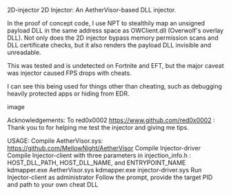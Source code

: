 2D-injector
2D Injector: An AetherVisor-based DLL injector.

In the proof of concept code, I use NPT to stealthily map an unsigned payload DLL in the same address space as OWClient.dll (Overwolf's overlay DLL). Not only does the 2D injector bypass memory permission scans and DLL certificate checks, but it also renders the payload DLL invisible and unreadable.

This was tested and is undetected on Fortnite and EFT, but the major caveat was injector caused FPS drops with cheats.

I can see this being used for things other than cheating, such as debugging heavily protected apps or hiding from EDR.


image



Acknowledgements:
To red0x0002 https://www.github.com/red0x0002 : Thank you to for helping me test the injector and giving me tips.

USAGE:
Compile AetherVisor.sys: https://github.com/MellowNight/AetherVisor
Compile Injector-driver
Compile Injector-client with three parameters in injection_info.h : HOST_DLL_PATH, HOST_DLL_NAME, and ENTRYPOINT_NAME
kdmapper.exe AetherVisor.sys
kdmapper.exe injector-driver.sys
Run Injector-client as administrator
Follow the prompt, provide the target PID and path to your own cheat DLL
